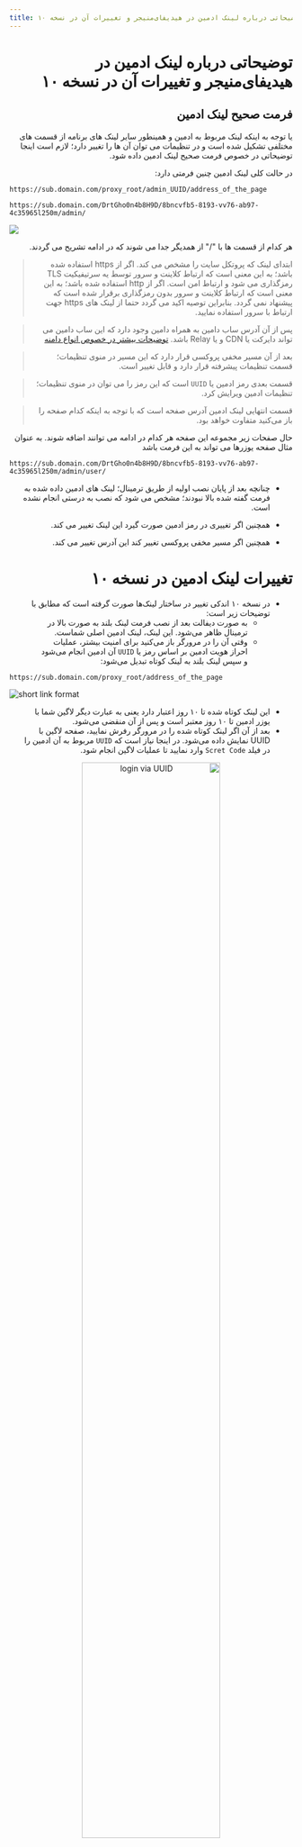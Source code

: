 ```yaml
---
title: توضیحاتی درباره لینک ادمین در هیدیفای‌منیجر و تغییرات آن در نسخه ۱۰
---
```


<div dir="rtl" markdown=1>

# توضیحاتی درباره لینک ادمین در هیدیفای‌منیجر و تغییرات آن در نسخه ۱۰
## فرمت صحیح لینک ادمین
یا توجه به اینکه لینک مربوط به ادمین و همینطور سایر لینک های برنامه از قسمت های مختلفی تشکیل شده است و در تنظیمات می توان آن ها را تغییر دارد؛ لازم است اینجا توضیحاتی در خصوص فرمت صحیح لینک ادمین داده شود.

در حالت کلی لینک ادمین چنین فرمتی دارد:


<div dir="ltr" markdown=1>
  
`https://sub.domain.com/proxy_root/admin_UUID/address_of_the_page`

`https://sub.domain.com/DrtGho0n4b8H9D/8bncvfb5-8193-vv76-ab97-4c35965l250m/admin/`

![](https://user-images.githubusercontent.com/125398461/230101702-4c15ce6d-ced7-4e07-83ea-b505fc725b60.png)


</div>



هر کدام از قسمت ها با "/" از همدیگر جدا می شوند که در ادامه تشریح می گردند.

> ابتدای لینک که پروتکل سایت را مشخص می کند. اگر از https  استفاده شده باشد؛ به این معنی است که ارتباط کلاینت و سرور توسط یه سرتیفیکیت TLS رمزگذاری می شود و ارتباط امن است. اگر از http استفاده شده باشد؛ به این معنی است که ارتباط کلاینت و سرور بدون رمزگذاری برقرار شده است که پیشنهاد نمی گردد. بنابراین توصیه اکید می گردد حتما از لینک های https جهت ارتباط با سرور استفاده نمایید.

> پس از آن آدرس ساب دامین به همراه دامین وجود دارد که این ساب دامین می تواند دایرکت یا CDN و یا Relay باشد. [توضیحات بیشتر در خصوص انواع دامنه](/manager/wiki/%D8%A7%D9%86%D9%88%D8%A7%D8%B9-%D8%AF%D8%A7%D9%85%D9%86%D9%87-%D9%88-%D9%86%D8%AD%D9%88%D9%87-%D8%AB%D8%A8%D8%AA-%E2%80%8C%D8%A2%D9%86%E2%80%8C%D9%87%D8%A7)

> بعد از آن مسیر مخفی پروکسی قرار دارد که این مسیر در منوی تنظیمات؛ قسمت تنظیمات پیشرفته قرار دارد و قابل تغییر است.

> قسمت بعدی رمز ادمین یا `UUID` است که این رمز را می توان در منوی تنظیمات؛ تنظیمات ادمین ویرایش کرد.

> قسمت انتهایی لینک ادمین آدرس صفحه است که با توجه به اینکه کدام صفحه را باز می‌کنید متفاوت خواهد بود.

حال صفحات زیر مجموعه این صفحه هر کدام در ادامه می توانند اضافه شوند. به عنوان مثال صفحه یوزرها می تواند به این فرمت باشد

<div dir="ltr" markdown=1>

`https://sub.domain.com/DrtGho0n4b8H9D/8bncvfb5-8193-vv76-ab97-4c35965l250m/admin/user/`

</div>

  
* چنانچه بعد از پایان نصب اولیه از طریق ترمینال؛ لینک های ادمین داده شده به فرمت گفته شده بالا نبودند؛ مشخص می شود که نصب به درستی انجام نشده است.
* همچنین اگر تغییری در رمز ادمین صورت گیرد این لینک تغییر می کند.

* همچنین اگر مسیر مخفی پروکسی تغییر کند این آدرس تغییر می کند.

# تغییرات لینک ادمین در نسخه ۱۰
* در نسخه ۱۰ اندکی تغییر در ساختار لینک‌ها صورت گرفته است که مطابق با توضیحات زیر است:
  * به صورت دیفالت بعد از نصب فرمت لینک بلند به صورت بالا در ترمینال ظاهر می‌شود. این لینک، لینک ادمین اصلی شماست.
  * وقتی آن را در مرورگر باز می‌کنید برای امنیت بیشتر، عملیات احراز هویت ادمین بر اساس رمز یا `UUID` آن ادمین انجام می‌شود و سپس لینک بلند به لینک کوتاه تبدیل می‌شود:
     

<div dir="ltr" markdown=1>

`https://sub.domain.com/proxy_root/address_of_the_page` 

![short link format](https://github.com/hiddify/hiddify.com/assets/125398461/c52bd330-65ee-4c83-b7c7-ddd05f32e6a8)


</div>

   * این لینک کوتاه شده تا ۱۰ روز اعتبار دارد یعنی به عبارت دیگر لاگین شما با یوزر ادمین تا ۱۰ روز معتبر است و پس از آن منقضی می‌شود.
   * بعد از آن اگر لینک کوتاه شده را در مرورگر رفرش نمایید، صفحه لاگین با UUID نمایش داده می‌شود. در اینجا نیاز است که `UUID` مربوط به آن ادمین را در فیلد `Scret Code` وارد نمایید تا عملیات لاگین انجام شود.
<div align=center>
  <img alt="login via UUID" src="https://github.com/hiddify/hiddify.com/assets/125398461/d8c66248-5b57-419e-a12f-4195501ee84c" width=70% />
</div>
   * راه‌ حل جایگزین این است که لینک بلند (لینکی که بعد از نصب در ترمینال ظاهر شده بود) را یکبار دیگر باز نمایید. در این صورت نیاز نیست که UUID را وارد نمایید.
   
    > توصیه می‌شود، لینک بلند را همیشه در جایی ذخیره نمایید که در صورت نیاز در دسترس شما باشد و از آن استفاده نمایید.
